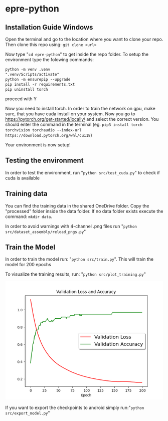 # epre-python

## Installation Guide Windows

Open the terminal and go to the location where you want to clone your repo. Then clone this repo using: 
`git clone <url>`

Now type "`cd epre-python`" to get inside the repo folder.
To setup the environment type the folowing commands:
```
python -m venv .venv
".venv/Scripts/activate"
python -m ensurepip --upgrade
pip install -r requirements.txt
pip uninstall torch 
```
proceed with Y

Now you need to install torch. In order to train the network on gpu, make sure, that you have cuda install on your system. Now you go to https://pytorch.org/get-started/locally/ and select the correct version.
You should enter the command in the terminal (eg. `pip3 install torch torchvision torchaudio --index-url https://download.pytorch.org/whl/cu118`)

Your environment is now setup!

## Testing the environment

In order to test the environment, run "`python src/test_cuda.py`" to check if cuda is available

## Training data

You can find the training data in the shared OneDrive folder. Copy the "processed" folder inside the data folder. If no data folder exists execute the command: `mkdir data`.

In order to avoid warnings with 4-channel .png files run "`python src/dataset_assembly/reload_pngs.py`"

## Train the Model

In order to train the model run: "`python src/train.py`". This will train the model for 200 epochs

To visualize the training results, run: "`python src/plot_training.py`"

![Training Results](training_results.png "Training Results")

If you want to export the checkpoints to android simply run:"`python src/export_model.py`"


